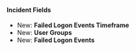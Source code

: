 
#### Incident Fields

- New: **Failed Logon Events Timeframe**
- New: **User Groups**
- New: **Failed Logon Events**
